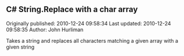 ## C# String.Replace with a char array

Originally published: 2010-12-24 09:58:34
Last updated: 2010-12-24 09:58:35
Author: John Hurliman

Takes a string and replaces all characters matching a given array with a given string